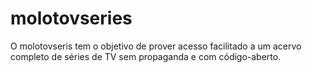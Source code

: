 molotovseries
=============

O molotovseris tem o objetivo de prover acesso facilitado a um acervo completo de séries de TV sem propaganda e com código-aberto.
